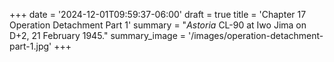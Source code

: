 +++
date = '2024-12-01T09:59:37-06:00'
draft = true
title = 'Chapter 17 Operation Detachment Part 1'
summary = "*Astoria* CL-90 at Iwo Jima on D+2, 21 February 1945."
summary_image = '/images/operation-detachment-part-1.jpg'
+++
